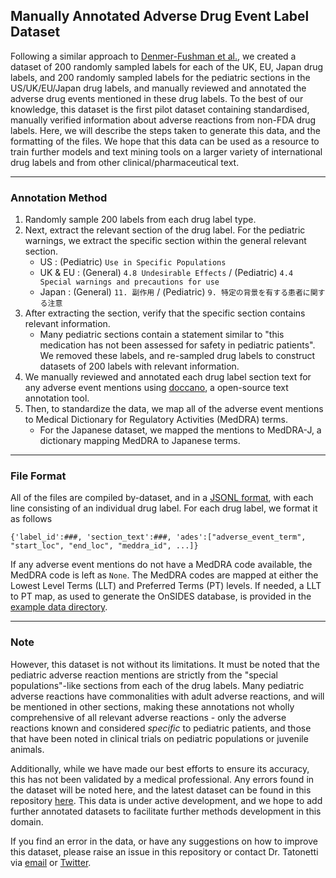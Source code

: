 ## Manually Annotated Adverse Drug Event Label Dataset

Following a similar approach to [Denmer-Fushman et al.](https://www.nature.com/articles/sdata20181), we created a dataset of 200 randomly sampled labels for each of the UK, EU, Japan drug labels, and 200 randomly sampled labels for the pediatric sections in the US/UK/EU/Japan drug labels, and manually reviewed and annotated the adverse drug events mentioned in these drug labels. To the best of our knowledge, this dataset is the first pilot dataset containing standardised, manually verified information about adverse reactions from non-FDA drug labels. Here, we will describe the steps taken to generate this data, and the formatting of the files. We hope that this data can be used as a resource to train further models and text mining tools on a larger variety of international drug labels and from other clinical/pharmaceutical text.

----

### Annotation Method

1. Randomly sample 200 labels from each drug label type. 
2. Next, extract the relevant section of the drug label. For the pediatric warnings, we extract the specific section within the general relevant section. 
    - US : (Pediatric) `Use in Specific Populations`
    - UK & EU : (General) `4.8 Undesirable Effects` / (Pediatric) `4.4 Special warnings and precautions for use`
    - Japan : (General) `11. 副作用` / (Pediatric) `9. 特定の背景を有する患者に関する注意`
3. After extracting the section, verify that the specific section contains relevant information. 
    - Many pediatric sections contain a statement similar to "this medication has not been assessed for safety in pediatric patients". We removed these labels, and re-sampled drug labels to construct datasets of 200 labels with relevant information. 
3. We manually reviewed and annotated each drug label section text for any adverse event mentions using [doccano](https://github.com/doccano/doccano), a open-source text annotation tool. 
4. Then, to standardize the data, we map all of the adverse event mentions to Medical Dictionary for Regulatory Activities (MedDRA) terms. 
    - For the Japanese dataset, we mapped the mentions to MedDRA-J, a dictionary mapping MedDRA to Japanese terms.

---

### File Format

All of the files are compiled by-dataset, and in a [JSONL format](https://jsonlines.org/), with each line consisting of an individual drug label. For each drug label, we format it as follows

```
{'label_id':###, 'section_text':###, 'ades':["adverse_event_term", "start_loc", "end_loc", "meddra_id", ...]}
```
<!---
For example, the annotation for X is presented as follows
```

```
--->
If any adverse event mentions do not have a MedDRA code available, the MedDRA code is left as `None`. The MedDRA codes are mapped at either the Lowest Level Terms (LLT) and Preferred Terms (PT) levels. If needed, a LLT to PT map, as used to generate the OnSIDES database, is provided in the [example data directory](https://github.com/tatonetti-lab/onsides/releases/download/v2.0.0/data.zip). 

---

### Note

However, this dataset is not without its limitations. It must be noted that the pediatric adverse reaction mentions are strictly from the "special populations"-like sections from each of the drug labels. Many pediatric adverse reactions have commonalities with adult adverse reactions, and will be mentioned in other sections, making these annotations not wholly comprehensive of all relevant adverse reactions - only the adverse reactions known and considered *specific* to pediatric patients, and those that have been noted in clinical trials on pediatric populations or juvenile animals. 

Additionally, while we have made our best efforts to ensure its accuracy, this has not been validated by a medical professional. Any errors found in the dataset will be noted here, and the latest dataset can be found in this repository [here](). This data is under active development, and we hope to add further annotated datasets to facilitate further methods development in this domain.
<!--- add link to dataset --->
<!--- check if we're allowed to reformat the annotation data from the original demner-fushman et al. data for added usability --->

If you find an error in the data, or have any suggestions on how to improve this dataset,  please raise an issue in this repository or contact Dr. Tatonetti via [email](https://tatonettilab.org/people/) or [Twitter](http://twitter.com/nicktatonetti).